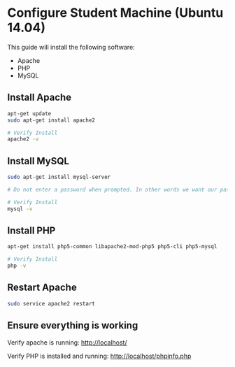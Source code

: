 # Configure Student Machine (Ubuntu 14.04)

This guide will install the following software:

- Apache
- PHP
- MySQL

## Install Apache

```sh
apt-get update
sudo apt-get install apache2

# Verify Install
apache2 -v
```

## Install MySQL

```sh
sudo apt-get install mysql-server

# Do not enter a password when prompted. In other words we want our password to be blank.

# Verify Install
mysql -v
```

## Install PHP

```sh
apt-get install php5-common libapache2-mod-php5 php5-cli php5-mysql

# Verify Install
php -v
```

## Restart Apache
```sh
sudo service apache2 restart
```

## Ensure everything is working

Verify apache is running: 
[http://localhost/](http://localhost/)

Verify PHP is installed and running: 
[http://localhost/phpinfo.php](http://localhost/phpinfo.php)



